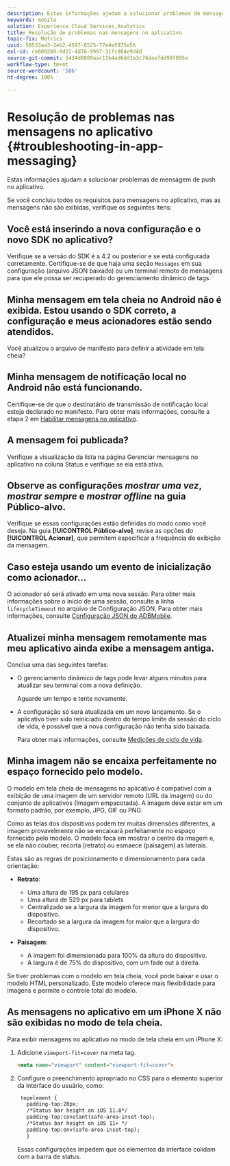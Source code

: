 ```yaml
---
description: Estas informações ajudam a solucionar problemas de mensagem de push no aplicativo.
keywords: mobile
solution: Experience Cloud Services,Analytics
title: Resolução de problemas nas mensagens no aplicativo
topic-fix: Metrics
uuid: 58533aa3-2eb2-4597-8525-77e4e5975e56
exl-id: ce009289-9d22-4d76-9997-31fc864e9d4d
source-git-commit: 5434d8809aac11b4ad6dd1a3c74dae7dd98f095a
workflow-type: tm+mt
source-wordcount: '586'
ht-degree: 100%

---
```


# Resolução de problemas nas mensagens no aplicativo {#troubleshooting-in-app-messaging}

Estas informações ajudam a solucionar problemas de mensagem de push no aplicativo.

Se você concluiu todos os requisitos para mensagens no aplicativo, mas as mensagens não são exibidas, verifique os seguintes itens:

## Você está inserindo a nova configuração e o novo SDK no aplicativo?

Verifique se a versão do SDK é a 4.2 ou posterior e se está configurada corretamente. Certifique-se de que haja uma seção `Messages` em sua configuração (arquivo JSON baixado) ou um terminal remoto de mensagens para que ele possa ser recuperado do gerenciamento dinâmico de tags.

## Minha mensagem em tela cheia no Android não é exibida. Estou usando o SDK correto, a configuração e meus acionadores estão sendo atendidos.

Você atualizou o arquivo de manifesto para definir a atividade em tela cheia?

## Minha mensagem de notificação local no Android não está funcionando.

Certifique-se de que o destinatário de transmissão de notificação local esteja declarado no manifesto. Para obter mais informações, consulte a etapa 2 em [Habilitar mensagens no aplicativo](/help/android/messaging-main/messaging/messaging.md).

## A mensagem foi publicada?

Verifique a visualização da lista na página Gerenciar mensagens no aplicativo na coluna Status e verifique se ela está ativa.

## Observe as configurações *mostrar uma vez*, *mostrar sempre* e *mostrar offline* na guia Público-alvo.

Verifique se essas configurações estão definidas do modo como você deseja. Na guia **[!UICONTROL Público-alvo]**, revise as opções do **[!UICONTROL Acionar]**, que permitem especificar a frequência de exibição da mensagem.

## Caso esteja usando um evento de inicialização como acionador...

O acionador só será ativado em uma nova sessão. Para obter mais informações sobre o início de uma sessão, consulte a linha `lifecycleTimeout` no arquivo de Configuração JSON. Para obter mais informações, consulte [Configuração JSON do ADBMobile](/help/ios/configuration/json-config/json-config.md).

## Atualizei minha mensagem remotamente mas meu aplicativo ainda exibe a mensagem antiga.

Conclua uma das seguintes tarefas:

* O gerenciamento dinâmico de tags pode levar alguns minutos para atualizar seu terminal com a nova definição.

   Aguarde um tempo e tente novamente.

* A configuração só será atualizada em um novo lançamento.
Se o aplicativo tiver sido reiniciado dentro do tempo limite da sessão do ciclo de vida, é possível que a nova configuração não tenha sido baixada.

   Para obter mais informações, consulte [Medições de ciclo de vida](/help/ios/metrics.md).

## Minha imagem não se encaixa perfeitamente no espaço fornecido pelo modelo.

O modelo em tela cheia de mensagens no aplicativo é compatível com a exibição de uma imagem de um servidor remoto (URL da imagem) ou do conjunto de aplicativos (Imagem empacotada). A imagem deve estar em um formato padrão, por exemplo, JPG, GIF ou PNG.

Como as telas dos dispositivos podem ter muitas dimensões diferentes, a imagem provavelmente não se encaixará perfeitamente no espaço fornecido pelo modelo. O modelo foca em mostrar o centro da imagem e, se ela não couber, recorta (retrato) ou esmaece (paisagem) as laterais.

Estas são as regras de posicionamento e dimensionamento para cada orientação:

* **Retrato**:
   * Uma altura de 195 px para celulares
   * Uma altura de 529 px para tablets
   * Centralizado se a largura da imagem for menor que a largura do dispositivo.
   * Recortado se a largura da imagem for maior que a largura do dispositivo.

* **Paisagem**:
   * A imagem foi dimensionada para 100% da altura do dispositivo.
   * A largura é de 75% do dispositivo, com um fade out à direita.

Se tiver problemas com o modelo em tela cheia, você pode baixar e usar o modelo HTML personalizado. Este modelo oferece mais flexibilidade para imagens e permite o controle total do modelo.

## As mensagens no aplicativo em um iPhone X não são exibidas no modo de tela cheia.

Para exibir mensagens no aplicativo no modo de tela cheia em um iPhone X:

1. Adicione `viewport-fit=cover` na meta tag.

   ```html
   <meta name="viewport" content="viewport-fit=cover">
   ```

1. Configure o preenchimento apropriado no CSS para o elemento superior da interface do usuário, como:

   ```html
    topelement {
      padding-top:20px;
      /*Status bar height on iOS 11.0*/
      padding-top:constant(safe-area-inset-top);
      /*Status bar height on iOS 11+ */
      padding-top:env(safe-area-inset-top);
      } 
   ```

   Essas configurações impedem que os elementos da interface colidam com a barra de status.
